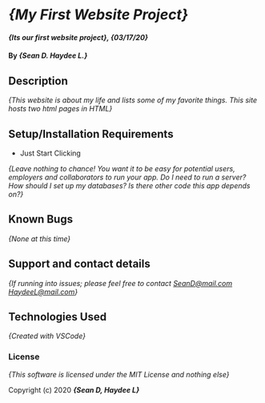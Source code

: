 # _{My First Website Project}_

#### _{Its our first website project}, {03/17/20}_

#### By _**{Sean D. Haydee L.}**_

## Description

_{This website is about my life and lists some of my favorite things. This site hosts two html pages in HTML}_

## Setup/Installation Requirements

* Just Start Clicking

_{Leave nothing to chance! You want it to be easy for potential users, employers and collaborators to run your app. Do I need to run a server? How should I set up my databases? Is there other code this app depends on?}_

## Known Bugs

_{None at this time}_

## Support and contact details

_{If running into issues; please feel free to contact
SeanD@mail.com
HaydeeL@mail.com}_

## Technologies Used

_{Created with VSCode}_

### License

*{This software is licensed under the MIT License and nothing else}*

Copyright (c) 2020 **_{Sean D, Haydee L}_**